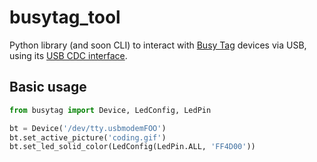 # busytag_tool

Python library (and soon CLI) to interact with [Busy Tag](https://www.busy-tag.com/) devices via USB,
using its [USB CDC interface]( https://luxafor.helpscoutdocs.com/article/47-busy-tag-usb-cdc-command-reference-guide).

## Basic usage

```python
from busytag import Device, LedConfig, LedPin

bt = Device('/dev/tty.usbmodemFOO')
bt.set_active_picture('coding.gif')
bt.set_led_solid_color(LedConfig(LedPin.ALL, 'FF4D00'))
```